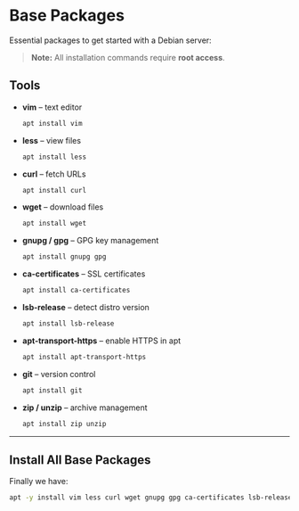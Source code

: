 # Base Packages

Essential packages to get started with a Debian server:
> **Note:** All installation commands require **root access**.

## Tools

- **vim** – text editor  
  ```bash
  apt install vim

- **less** – view files  
  ```bash
  apt install less

- **curl** – fetch URLs  
  ```bash
  apt install curl

- **wget** – download files  
  ```bash
  apt install wget

- **gnupg / gpg** – GPG key management  
  ```bash
  apt install gnupg gpg

- **ca-certificates** – SSL certificates  
  ```bash
  apt install ca-certificates

- **lsb-release** – detect distro version  
  ```bash
  apt install lsb-release

- **apt-transport-https** – enable HTTPS in apt  
  ```bash
  apt install apt-transport-https

- **git** – version control  
  ```bash
  apt install git

- **zip / unzip** – archive management  
  ```bash
  apt install zip unzip

---

## Install All Base Packages

Finally we have:  
```bash
apt -y install vim less curl wget gnupg gpg ca-certificates lsb-release apt-transport-https git zip unzip
